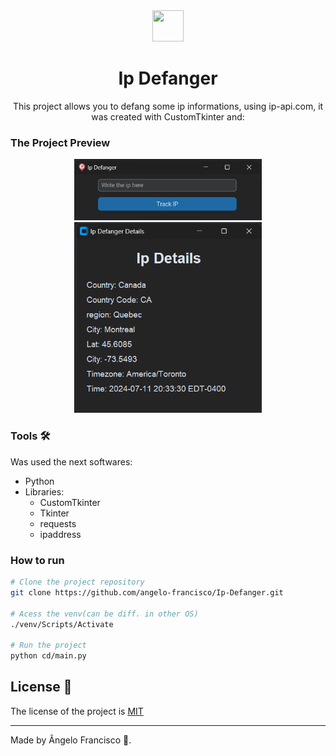 <div align="center">
<img src="../src/assets/imgs/icon.ico" style="width: 50px;height: 50px" />
<h1>Ip Defanger</h1>
</div>
<p align="center">This project allows you to defang some ip informations, using ip-api.com, it was created with CustomTkinter and: </p>


### The Project Preview
<div align="center">
    <img src="../src/assets/imgs/app_preview.png" width="300">
    <img src="../src/assets/imgs/app_preview2.png" width="300">
</div>

### Tools 🛠️
Was used the next softwares:
- Python
- Libraries:
  - CustomTkinter
  - Tkinter
  - requests
  - ipaddress


### How to run

```bash
# Clone the project repository
git clone https://github.com/angelo-francisco/Ip-Defanger.git

# Acess the venv(can be diff. in other OS)
./venv/Scripts/Activate

# Run the project
python cd/main.py
```

## License 🔑

The license of the project is [MIT](https://opensource.org/license/mit)

<hr>
Made by Ângelo Francisco 🖖.